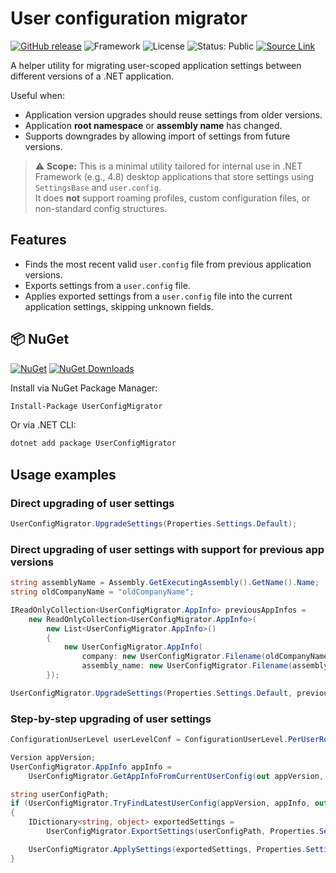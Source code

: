 # User configuration migrator

[![GitHub release](https://img.shields.io/github/v/release/aleivaswe/user_config_migrator.svg)](https://github.com/aleivaswe/user_config_migrator/releases)
![Framework](https://img.shields.io/badge/.NET_Framework-4.8-blue)
![License](https://img.shields.io/badge/license-MIT-green)
![Status: Public](https://img.shields.io/badge/status-public-brightgreen)
[![Source Link](https://img.shields.io/badge/Source%20Link-enabled-brightgreen)](https://github.com/dotnet/sourcelink)

A helper utility for migrating user-scoped application settings between different versions of a .NET application.

Useful when:
- Application version upgrades should reuse settings from older versions.
- Application **root namespace** or **assembly name** has changed.
- Supports downgrades by allowing import of settings from future versions.

> ⚠️ **Scope:** This is a minimal utility tailored for internal use in .NET Framework (e.g., 4.8) desktop applications that store settings using `SettingsBase` and `user.config`.  
It does **not** support roaming profiles, custom configuration files, or non-standard config structures.

## Features

- Finds the most recent valid `user.config` file from previous application versions.
- Exports settings from a `user.config` file.
- Applies exported settings from a `user.config` file into the current application settings, skipping unknown fields.

## 📦 NuGet

[![NuGet](https://img.shields.io/nuget/v/UserConfigMigrator.svg)](https://www.nuget.org/packages/UserConfigMigrator)
[![NuGet Downloads](https://img.shields.io/nuget/dt/UserConfigMigrator.svg)](https://www.nuget.org/packages/UserConfigMigrator)

Install via NuGet Package Manager:
```bash
Install-Package UserConfigMigrator
```

Or via .NET CLI:
```bash
dotnet add package UserConfigMigrator
```

## Usage examples

### Direct upgrading of user settings
```csharp
UserConfigMigrator.UpgradeSettings(Properties.Settings.Default);
```

### Direct upgrading of user settings with support for previous app versions
```csharp
string assemblyName = Assembly.GetExecutingAssembly().GetName().Name;
string oldCompanyName = "oldCompanyName";

IReadOnlyCollection<UserConfigMigrator.AppInfo> previousAppInfos =
    new ReadOnlyCollection<UserConfigMigrator.AppInfo>(
        new List<UserConfigMigrator.AppInfo>()
        {
            new UserConfigMigrator.AppInfo(
                company: new UserConfigMigrator.Filename(oldCompanyName),
                assembly_name: new UserConfigMigrator.Filename(assemblyName))
        });

UserConfigMigrator.UpgradeSettings(Properties.Settings.Default, previous_app_infos: previousAppInfos);
```

### Step-by-step upgrading of user settings
```csharp
ConfigurationUserLevel userLevelConf = ConfigurationUserLevel.PerUserRoaming;

Version appVersion;
UserConfigMigrator.AppInfo appInfo =
    UserConfigMigrator.GetAppInfoFromCurrentUserConfig(out appVersion, userLevelConf);

string userConfigPath;
if (UserConfigMigrator.TryFindLatestUserConfig(appVersion, appInfo, out userConfigPath))
{
    IDictionary<string, object> exportedSettings =
        UserConfigMigrator.ExportSettings(userConfigPath, Properties.Settings.Default);

    UserConfigMigrator.ApplySettings(exportedSettings, Properties.Settings.Default);
}
```
